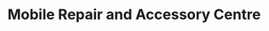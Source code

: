 ---
title: "Mobile Repair and Accessory Centre"
url: /darlington/mobile-repair-and-accessory-centre/
shop: Handy
---